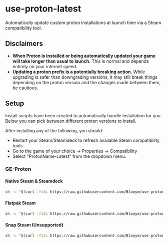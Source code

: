# use-proton-latest

Automatically update custom proton installations at launch time via a Steam compatibility tool.

## Disclaimers

- **When Proton is installed or being automatically updated your game will take longer than usual to launch.** This is normal and depends entirely on your internet speed.
- **Updating a proton prefix is a potentially breaking action.** While upgrading is safer than downgrading versions, it may still break things depending on the proton version and the changes made between them, be cautious.

## Setup

Install scripts have been created to automatically handle installation for you. Below you can pick between different proton versions to install.

After installing any of the following, you should:
- Restart your Steam/Steamdeck to refresh available Steam compatibility tools
- Go to the game of your choice -> Properties -> Compatibility
- Select "ProtonName-Latest" from the dropdown menu.

### GE-Proton

#### Native Steam & Steamdeck

```sh
sh -c "$(curl -fsSL https://raw.githubusercontent.com/Blooym/use-proton-latest/main/setup/install-ge-proton.sh)" ~/.steam/root/compatibilitytools.d/GE-Proton-Latest
```

#### Flatpak Steam

```sh
sh -c "$(curl -fsSL https://raw.githubusercontent.com/Blooym/use-proton-latest/main/setup/install-ge-proton.sh)" ~/.var/app/com.valvesoftware.Steam/.steam/root/compatibilitytools.d/GE-Proton-Latest
```

#### Snap Steam (Unsupported)

```sh
sh -c "$(curl -fsSL https://raw.githubusercontent.com/Blooym/use-proton-latest/main/setup/install-ge-proton.sh)" ~/snap/steam/common/.steam/root/compatibilitytools.d/
```